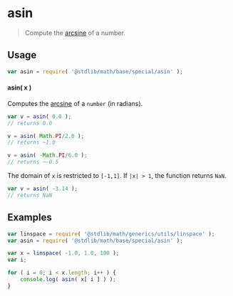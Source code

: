 # asin

> Compute the [arcsine][arcsine] of a number.


<!-- <usage> -->

## Usage

``` javascript
var asin = require( '@stdlib/math/base/special/asin' );
```

#### asin( x )

Computes the [arcsine][arcsine] of a `number` (in radians).

``` javascript
var v = asin( 0.0 );
// returns 0.0

v = asin( Math.PI/2.0 );
// returns ~1.0

v = asin( -Math.PI/6.0 );
// returns ~-0.5
```

The domain of `x` is restricted to `[-1,1]`. If `|x| > 1`, the function returns `NaN`.

``` javascript
var v = asin( -3.14 );
// returns NaN
```

<!-- </usage> -->


<!-- <examples> -->

## Examples

``` javascript
var linspace = require( '@stdlib/math/generics/utils/linspace' );
var asin = require( '@stdlib/math/base/special/asin' );

var x = linspace( -1.0, 1.0, 100 );
var i;

for ( i = 0; i < x.length; i++ ) {
    console.log( asin( x[ i ] ) );
}
```

<!-- </examples> -->


<!-- <links> -->

[arcsine]: https://en.wikipedia.org/wiki/Inverse_trigonometric_functions

<!-- </links> -->
